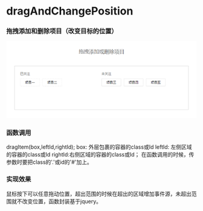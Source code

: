# dragAndChangePosition
### 拖拽添加和删除项目（改变目标的位置）

![](drag.png)
### 函数调用
  dragItem(box,leftId,rightId);
  box: 外层包裹的容器的class或Id
  leftId: 左侧区域的容器的class或Id
  rightId:右侧区域的容器的class或Id；
  在函数调用的时候，传参数时要把class的'.'或id的'#'加上。
### 实现效果
  鼠标按下可以任意拖动位置，超出范围的时候在超出的区域增加事件源，未超出范围就不改变位置，函数封装基于jquery。

